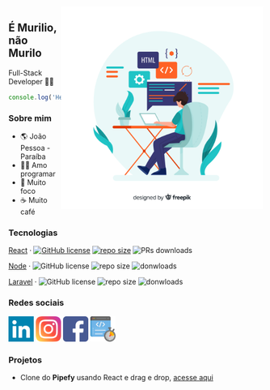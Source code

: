 <img align="right" width="400" src="/images/logo.jpg">


## É **Murilio**, não Murilo 

Full-Stack Developer :man_technologist:

```javascript
console.log('Hello World');
```

### Sobre mim

- :earth_americas: João Pessoa - Paraíba
- :man_technologist: Amo programar
- :dart: Muito foco
- :coffee: Muito café

### Tecnologias

[React](https://reactjs.org/) &middot; [![GitHub license](https://img.shields.io/badge/license-MIT-blue.svg)](https://github.com/facebook/react/blob/master/LICENSE) [![repo size](https://img.shields.io/github/repo-size/facebook/react)](https://www.npmjs.com/package/react) ![PRs downloads](https://img.shields.io/apm/dm/react)

[Node](https://nodejs.org/) &middot; 
![GitHub license](https://img.shields.io/aur/license/node?style=flat-square)
![repo size](https://img.shields.io/github/repo-size/nodejs/node) 
![donwloads](https://img.shields.io/npm/dt/node) 

[Laravel](http://laravel.com/) &middot; 
![GitHub license](https://img.shields.io/apm/l/laravel)
![repo size](https://img.shields.io/github/repo-size/laravel/laravel) 
![donwloads](https://img.shields.io/apm/dm/laravel) 

### Redes sociais

[<img width="50" height="50" src="/images/linkedin.svg">](https://www.linkedin.com/in/murilio-nascimento-55775716a)
[<img width="50" height="50" src="/images/instagram.svg">](https://www.instagram.com/murilio.sw)
[<img width="50" height="50" src="/images/facebook.svg">](https://www.facebook.com/murilio.silva.1)
[<img width="50" height="50" src="/images/code.svg">](http://murilio.com.br/)

### Projetos 

- Clone do **Pipefy** usando React e drag e drop, [acesse aqui](https://muriliopipefy.netlify.app/)